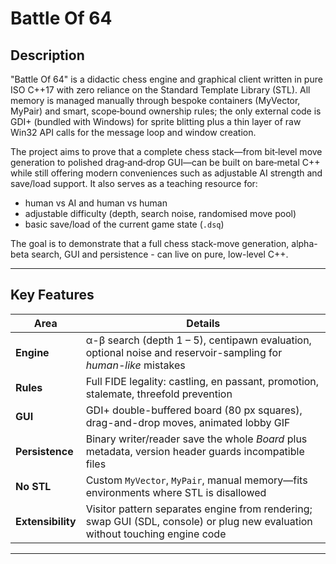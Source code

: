 # Battle Of 64

## **Description**
"Battle Of 64" is a didactic chess engine and graphical client written in pure ISO C++17 with zero reliance on the Standard Template Library (STL).  All memory is managed manually through bespoke containers (MyVector, MyPair) and smart, scope‑bound ownership rules; the only external code is GDI+ (bundled with Windows) for sprite blitting plus a thin layer of raw Win32 API calls for the message loop and window creation.

The project aims to prove that a complete chess stack—from bit‑level move generation to polished drag‑and‑drop GUI—can be built on bare‑metal C++ while still offering modern conveniences such as adjustable AI strength and save/load support.  It also serves as a teaching resource for:

* human vs AI and human vs human
* adjustable difficulty (depth, search noise, randomised move pool)
* basic save/load of the current game state (`.dsq`)

The goal is to demonstrate that a full chess stack-move generation, alpha-beta search, GUI and persistence - can live on pure, low-level C++.

---

## Key Features
| Area        | Details |
|-------------|---------|
| **Engine**  | α-β search (depth 1 – 5), centipawn evaluation, optional noise and reservoir-sampling for *human-like* mistakes |
| **Rules**   | Full FIDE legality: castling, en passant, promotion, stalemate, threefold prevention |
| **GUI**     | GDI+ double-buffered board (80 px squares), drag-and-drop moves, animated lobby GIF |
| **Persistence** | Binary writer/reader save the whole *Board* plus metadata, version header guards incompatible files |
| **No STL**  | Custom `MyVector`, `MyPair`, manual memory—fits environments where STL is disallowed |
| **Extensibility**  | Visitor pattern separates engine from rendering; swap GUI (SDL, console) or plug new evaluation without touching engine code |
---


